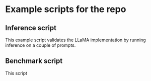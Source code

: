 # Example scripts for the repo

## Inference script

This example script validates the LLaMA implementation by running inference on a couple of prompts.

## Benchmark script

This script